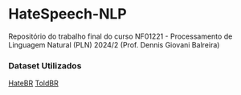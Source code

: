 # HateSpeech-NLP
Repositório do trabalho final do curso NF01221 - Processamento de Linguagem Natural (PLN) 2024/2 (Prof. Dennis Giovani Balreira)

### Dataset Utilizados
[HateBR](https://github.com/franciellevargas/HateBR)
[ToldBR](https://github.com/joaoaleite/ToLD-Br)